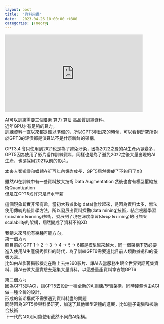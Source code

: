 ```yaml
---
layout: post
title:  "資料用盡"
date:   2023-04-26 10:00:00 +0800
categories: [Theory]
---
```


<iframe width="450" height="255" src="https://www.youtube.com/embed/c4aR_smQgxY" title="YouTube video player" frameborder="0" ></iframe>

AI可以訓練需要三個要素 算力 算法 高品質訓練資料。  
近年GPU才有足夠的算力。  
訓練資料一直以來都是難以準備的，所以GPT3剛出來的時候，可以看到研究所對於GPT3的評價都是演算法不是什麼新鮮的架構。  

GPT3,4 會只使用到2021也是為了避免汙染，因為2022之後的AI生產內容變多，  
GPT5因為使用了影片當作訓練資料，同樣也是為了避免2022之後大量出現的AI生產，也是採用2021以前的影片。

本來人類知識和媒體在近百年內爆炸成長，GPT5居然變成了不夠用了XD

雖然AI在訓練中有一些資料放大技術 Data Augmentation  然後也會有模型壓縮技術Quantization  
但是在GPT5或許只是杯水車薪

這個現象其實非常有趣，當初大數據(big data)會炒起來，是因為資料太多，無法使用傳統的統計學方法，所以發展出資料探勘(data mining)技術，結合機器學習(machine learning)技術，發展到了現在深度學習(deep learning)的可無限scalability的架構，居然變成了資料不夠XD

我猜未來可能有幾種可能方向，  
第一個方向  
照目前的 GPT 1-> 2 -> 3 -> 4 -> 5 -> 6都是模型越來越大，同一個架構下勢必要進入使用AI生產優秀資料的時代，為了訓練GPT6需要遠比目前人類數據總和的優秀內容。  
比如由AI拿著攝影機走在路上去拍360影片、讓AI去當服務生跟全世界對話蒐集資料、讓AI去做大量實驗去蒐集大量資料，以這些量產資料拿去餵GPT6

第二個方向  
因為GPT5是AGI，讓GPT5去設計一種全新的AI訓練/學習架構，同時硬體也由AGI做一種全新的設計，  
形成的新架構就不需要遇到資料耗盡的問題  
同時因為GPT5參與科學研究，加速了其他類型硬體的進展，比如量子電腦和核融合技術  
下一代的AGI則可能使用截然不同的AI架構。   
